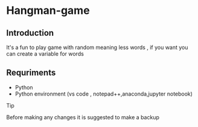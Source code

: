﻿# Hangman-game
## Introduction 
It's a fun to play game with random meaning less words , if you want you can create a variable for words 
## Requriments 
- Python
- Python environment (vs code , notepad++,anaconda,jupyter notebook)

> [!Tip]
> Before making any changes it is suggested to make a backup
